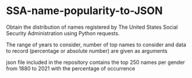 # SSA-name-popularity-to-JSON

Obtain the distribution of names registered by The United States Social Security Administration using Python requests.

The range of years to consider, number of top names to consider and data to record (percentage or absolute number) are given as arguments

json file included in the repository contains the top 250 names per gender from 1880 to 2021 with the percentage of occurrence
